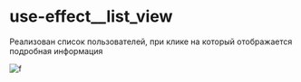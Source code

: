 # use-effect__list_view

Реализован список пользователей, при клике на который отображается подробная информация

![f](https://github.com/netology-code/ra16-homeworks/raw/master/hooks-context/use-effect/assets/use-effect.png)
